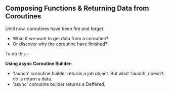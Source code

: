 Composing Functions & Returning Data from Coroutines
-----------------------------------------------------

Until now, coroutines have been fire and forget.
 - What if we want to get data from a coroutine?
 - Or discover why the coroutine have finished?
 
To do this - 

**Using async Coroutine Builder-**

 - 'launch' coroutine builder returns a job object. But what 'launch' doesn't do is return a data. 
 - 'async' coroutine builder returns a Deffered.
       

